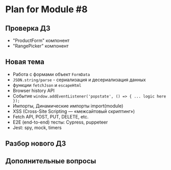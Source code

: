 # Plan for Module #8

## Проверка ДЗ

* "ProductForm" компонент
* "RangePicker" компонент

## Новая тема 

* Работа с формами объект `FormData`
* `JSON.string/parse` - сериализация и десериализация данных
* функции `fetchJson` и `escapeHtml`
* Browser history API
* Событие `window.addEventListener('popstate', () => { ... logic here });`
* Импорты, Динамические импорты import(module)
* XSS (Cross-Site Scripting — «межсайтовый скриптинг») 
* Fetch API, POST, PUT, DELETE, etc.
* E2E (end-to-end) тесты: Cypress, puppeteer
* Jest: spy, mock, timers

## Разбор нового ДЗ

## Дополнительные вопросы
